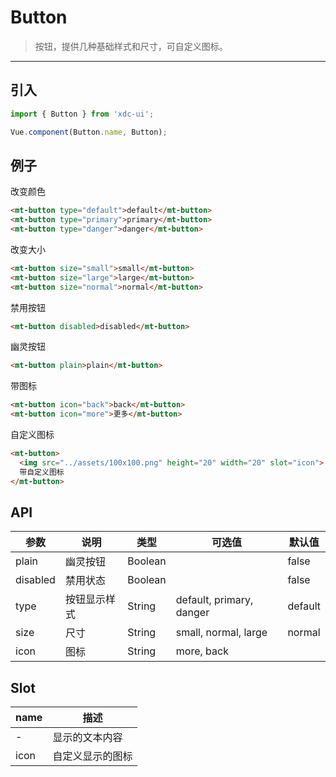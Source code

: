 # Button

> 按钮，提供几种基础样式和尺寸，可自定义图标。

------------

## 引入

```javascript
import { Button } from 'xdc-ui';

Vue.component(Button.name, Button);
```

## 例子
改变颜色

```html
<mt-button type="default">default</mt-button>
<mt-button type="primary">primary</mt-button>
<mt-button type="danger">danger</mt-button>
```

改变大小

```html
<mt-button size="small">small</mt-button>
<mt-button size="large">large</mt-button>
<mt-button size="normal">normal</mt-button>
```

禁用按钮

```html
<mt-button disabled>disabled</mt-button>
```

幽灵按钮

```html
<mt-button plain>plain</mt-button>
```

带图标
```html
<mt-button icon="back">back</mt-button>
<mt-button icon="more">更多</mt-button>
```

自定义图标
```html
<mt-button>
  <img src="../assets/100x100.png" height="20" width="20" slot="icon">
  带自定义图标
</mt-button>
```

## API

| 参数 | 说明 | 类型 | 可选值 | 默认值 |
|------|-------|---------|-------|--------|
| plain | 幽灵按钮 | Boolean | | false |
| disabled | 禁用状态 | Boolean | | false |
| type | 按钮显示样式 | String |  default, primary, danger | default |
| size | 尺寸 | String | small, normal, large | normal |
| icon | 图标 | String | more, back | |

## Slot
| name | 描述 |
|------|--------|
| - | 显示的文本内容|
| icon | 自定义显示的图标|


